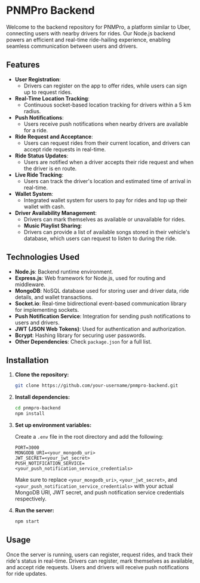 # PNMPro Backend

Welcome to the backend repository for PNMPro, a platform similar to Uber, connecting users with nearby drivers for rides. Our Node.js backend powers an efficient and real-time ride-hailing experience, enabling seamless communication between users and drivers.

## Features

- **User Registration**:
  - Drivers can register on the app to offer rides, while users can sign up to request rides.
- **Real-Time Location Tracking**:
  - Continuous socket-based location tracking for drivers within a 5 km radius.
- **Push Notifications**:
  - Users receive push notifications when nearby drivers are available for a ride.
- **Ride Request and Acceptance**:
  - Users can request rides from their current location, and drivers can accept ride requests in real-time.
- **Ride Status Updates**:
  - Users are notified when a driver accepts their ride request and when the driver is en route.
- **Live Ride Tracking**:
  - Users can track the driver's location and estimated time of arrival in real-time.
- **Wallet System**:
  - Integrated wallet system for users to pay for rides and top up their wallet with cash.
- **Driver Availability Management**:
  - Drivers can mark themselves as available or unavailable for rides.
  - **Music Playlist Sharing**:
  - Drivers can provide a list of available songs stored in their vehicle's database, which users can request to listen to during the ride.


## Technologies Used

- **Node.js**: Backend runtime environment.
- **Express.js**: Web framework for Node.js, used for routing and middleware.
- **MongoDB**: NoSQL database used for storing user and driver data, ride details, and wallet transactions.
- **Socket.io**: Real-time bidirectional event-based communication library for implementing sockets.
- **Push Notification Service**: Integration for sending push notifications to users and drivers.
- **JWT (JSON Web Tokens)**: Used for authentication and authorization.
- **Bcrypt**: Hashing library for securing user passwords.
- **Other Dependencies**: Check `package.json` for a full list.

## Installation

1. **Clone the repository:**
    ```bash
    git clone https://github.com/your-username/pnmpro-backend.git
    ```

2. **Install dependencies:**
    ```bash
    cd pnmpro-backend
    npm install
    ```

3. **Set up environment variables:**

    Create a `.env` file in the root directory and add the following:

    ```
    PORT=3000
    MONGODB_URI=<your_mongodb_uri>
    JWT_SECRET=<your_jwt_secret>
    PUSH_NOTIFICATION_SERVICE=<your_push_notification_service_credentials>
    ```

    Make sure to replace `<your_mongodb_uri>`, `<your_jwt_secret>`, and `<your_push_notification_service_credentials>` with your actual MongoDB URI, JWT secret, and push notification service credentials respectively.

4. **Run the server:**
    ```bash
    npm start
    ```

## Usage

Once the server is running, users can register, request rides, and track their ride's status in real-time. Drivers can register, mark themselves as available, and accept ride requests. Users and drivers will receive push notifications for ride updates.

